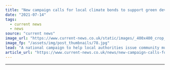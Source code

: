 ```yaml
---
title: "New campaign calls for local climate bonds to support green developments"
date: "2021-07-14"
tags: 
  - current news
  - news
source: "current news"
image_url: "https://www.current-news.co.uk/static/images/_400x400_crop_center-center/Market-Street-Solar-panels-credit-Green-Finance-Institute.jpg"
image_fp: "/assets/img/post_thumbnails/78.jpg"
lead: "​A national campaign to help local authorities issue community municipal finance investment for green initiatives has been launched."
article_url: "https://www.current-news.co.uk/news/new-campaign-calls-for-local-climate-bonds-to-support-green-developments?utm_source=rss-feeds&utm_medium=rss&utm_campaign=rss"
---
```


---
